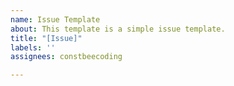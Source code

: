```yaml
---
name: Issue Template
about: This template is a simple issue template.
title: "[Issue]"
labels: ''
assignees: constbeecoding

---
```



